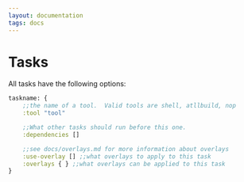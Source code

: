 ```yaml
---
layout: documentation
tags: docs
---
```


# Tasks

All tasks have the following options:

```clojure
taskname: {
    ;;the name of a tool.  Valid tools are shell, atllbuild, nop
    :tool "tool"

    ;;What other tasks should run before this one.
    :dependencies []

    ;;see docs/overlays.md for more information about overlays
    :use-overlay [] ;;what overlays to apply to this task
    :overlays { } ;;what overlays can be applied to this task
}
```
